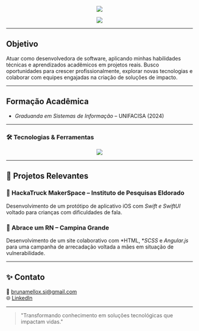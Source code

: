 <p align="center">
  <img src="https://readme-typing-svg.demolab.com?font=Fira+Code&size=24&duration=3000&pause=1000&color=6C63FF&center=true&vCenter=true&width=600&lines=Bruna+Mello+•+Desenvolvedora+Back-end;Criando+soluções+com+Java+e+criatividade+💫" />
</p>

<p align="center">
  <img src="https://capsule-render.vercel.app/api?type=waving&color=6c63ff&height=200&section=header&text=Bem-vinda(o)%20ao%20meu%20GitHub!&fontSize=30&fontColor=ffffff" />
</p>

---

## Objetivo
Atuar como desenvolvedora de software, aplicando minhas habilidades técnicas e aprendizados acadêmicos em projetos reais. Busco oportunidades para crescer profissionalmente, explorar novas tecnologias e colaborar com equipes engajadas na criação de soluções de impacto.

---

## Formação Acadêmica
- *Graduanda em Sistemas de Informação* – UNIFACISA (2024)

---

### 🛠️ Tecnologias & Ferramentas

<p align="center">
  <img src="https://skillicons.dev/icons?i=java,spring,swift,python,mysql,postgresql,git" />
</p>

---

## 💼 Projetos Relevantes

### 🧠 HackaTruck MakerSpace – Instituto de Pesquisas Eldorado
Desenvolvimento de um protótipo de aplicativo iOS com *Swift e SwiftUI* voltado para crianças com dificuldades de fala.

### 💖 Abrace um RN – Campina Grande
Desenvolvimento de um site colaborativo com *HTML, **SCSS* e *Angular.js* para uma campanha de arrecadação voltada a mães em situação de vulnerabilidade.

---

## ✨ Contato
📧 brunamellox.si@gmail.com  
🌐 [LinkedIn](https://www.linkedin.com/in/bruna-mello-7a29a52b7/)

---

> "Transformando conhecimento em soluções tecnológicas que impactam vidas."
